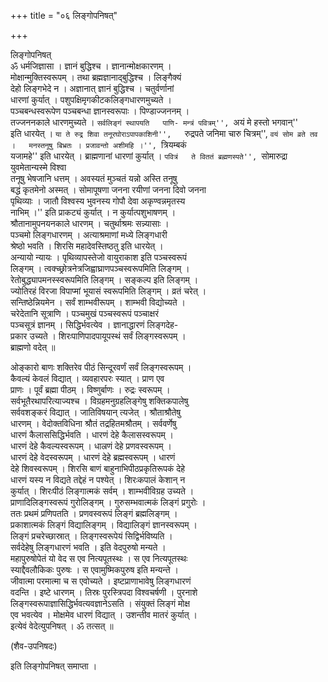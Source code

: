 +++
title = "०६ लिङ्गोपनिषत्"

+++

लिङ्गोपनिषत्   
ॐ धर्मजिज्ञासा । ज्ञानं बुद्धिश्च । ज्ञानान्मोक्षकारणम् ।  
मोक्षान्मुक्तिस्वरूपम् । तथा ब्रह्मज्ञानाद्बुद्धिश्च । लिङ्गैक्यं  
देहो लिङ्गभेदे न । अज्ञानात् ज्ञानं बुद्धिश्च । चतुर्वर्णानां  
धारणां कुर्यात् । पशुपक्षिमृगकीटकलिङ्गधारणमुच्यते ।  
पञ्चबन्धस्वरूपेण पञ्चबन्धा ज्ञानस्वरूपाः । पिण्डाज्जननम् ।  
तज्जननकाले धारणमुच्यते । ``सर्वलिङ्गं स्थापयति  
पाणि- मन्त्रं पवित्रम्'', ``अयं मे हस्तो भगवान्''  
इति धारयेत् । ``या ते रुद्र शिवा तनूरघोराऽपापकाशिनी'',  
``रुद्रपते जनिमा चारु चित्रम्'', ``वयं सोम व्रते तव ।  
मनस्तनूषु बिभ्रतः । प्रजावन्तो अशीमहि ।'', ``त्रियम्बकं  
यजामहे'' इति धारयेत् । ब्राह्मणानां धारणां कुर्यात् । ``पवित्रं  
ते विततं ब्रह्मणस्पते'', ``सोमारुद्रा युवमेतान्यस्मे विश्वा  
तनूषु भेषजानि धत्तम् । अवस्यतं मुञ्चतं यन्नो अस्ति तनूषु  
बद्धं कृतमेनो अस्मत् । सोमापूषणा जनना रयीणां जनना दिवो जनना  
पृथिव्याः । जातौ विश्वस्य भुवनस्य गोपौ देवा अकृण्वन्नमृतस्य  
नाभिम् ।'' इति प्राकट्यं कुर्यात् । न कुर्यात्पशुभाषणम् ।  
श्रौतानामुपनयनकाले धारणम् । चतुर्थाश्रमः सन्न्यासाः ।  
पञ्चमो लिङ्गधारणम् । अत्याश्रमाणां मध्ये लिङ्गधारी  
श्रेष्ठो भवति । शिरसि महादेवस्तिष्ठतु इति धारयेत् ।  
अन्यायो न्यायः । पृथिव्यापस्तेजो वायुराकाश इति पञ्चस्वरूपं  
लिङ्गम् । त्वक्च्छ्रोत्रनेत्रजिह्वाघ्राणपञ्चस्वरूपमिति लिङ्गम् ।  
रेतोबुद्ध्यापमनस्स्वरूपमिति लिङ्गम् । सङ्कल्प इति लिङ्गम् ।  
ज्योतिरहं विरजा विपाप्मां भूयासं स्वरूपमिति लिङ्गम् । व्रतं चरेत् ।  
सन्तिष्ठेन्नियमेन । सर्वं शाम्भवीरूपम् । शाम्भवी विद्योच्यते ।  
चरेदेतानि सूत्राणि । पञ्चमुखं पञ्चस्वरूपं पञ्चाक्षरं  
पञ्चसूत्रं ज्ञानम् । सिद्धिर्भवत्येव । ज्ञानाद्धारणं लिङ्गदेह-  
प्रकार उच्यते । शिरःपाणिपादपायूपस्थं सर्वं लिङ्गस्वरूपम् ।  
ब्राह्मणो वदेत् ॥

ओङ्कारो बाणः शक्तिरेव पीठं सिन्दूरवर्णं सर्वं लिङ्गस्वरूपम् ।  
कैवल्यं केवलं विद्यात् । व्यवहारपरः स्यात् । प्राण एव  
प्राणः । पूर्वं ब्रह्मा पीठम् । विष्णुर्बाणः । रुद्रः स्वरूपम् ।  
सर्वभूतैरथापरित्याज्यश्च । विग्रहमनुग्रहलिङ्गेषु शक्तिकपालेषु  
सर्ववशङ्करं विद्यात् । जातिविषयान् त्यजेत् । श्रौताश्रौतेषु  
धारणम् । वेदोक्तविधिना श्रौतं तद्रहितमश्रौतम् । सर्ववर्णेषु  
धारणं कैलाससिद्धिर्भवति । धारणं देहे कैलासस्वरूपम् ।  
धारणं देहे कैवल्यस्वरूपम् । धाल्रणं देहे प्रणवस्वरूपम् ।  
धारणं देहे वेदस्वरूपम् । धारणं देहे ब्रह्मस्वरूपम् । धारणं  
देहे शिवस्वरूपम् । शिरसि बाणं बाहुनाभिपीठप्रकृतिरूपकं देहे  
धारणं यस्य न विद्यते तद्देहं न पश्येत् । शिरःकपालं केशान् न  
कुर्यात् । शिरःपीठं लिङ्गात्मकं सर्वम् । शाम्भवीविग्रह उच्यते ।  
प्राणादिलिङ्गस्वरूपं गुरोलिङ्गम् । गुरुसम्भवात्मकं लिङ्गं प्रगुरोः ।  
ततः प्रथमं प्रणिपतति । प्रणवस्वरूपं लिङ्गं ब्रह्मलिङ्गम् ।  
प्रकाशात्मकं लिङ्गं विद्यालिङ्गम् । विद्यालिङ्गं ज्ञानस्वरूपम् ।  
लिङ्गं प्रचरेच्छास्रात् । लिङ्गस्वरूपेयं सिद्विर्भविष्यति ।  
सर्वदेहेषु लिङ्गधारणं भवति । इति वेदपुरुषो मन्यते ।  
महापुरुषोपेतं यो वेद स एव नित्यपूतस्थः । स एव नित्यपूतस्थः  
स्याद्दैवलौकिकः पुरुषः । स एवामुष्मिकपुरुष इति मन्यन्ते ।  
जीवात्मा परमात्मा च स एवोच्यते । इष्टप्राणाभावेषु लिङ्गधारणं  
वदन्ति । इष्टे धारणम् । तिस्रः पुरस्त्रिपदा विश्वचर्षणी । पुरनाशे  
लिङ्गस्वरूपाज्ञासिद्धिर्भवत्यवज्ञानेऽसति । संयुक्तं लिङ्गं मोक्ष  
एव भवत्येव । मोक्षमेव धारणं विद्यात् । उशन्तीव मातरं कुर्यात् ।  
इत्येवं वेदेत्युपनिषत् । ॐ तत्सत् ॥

(शैव-उपनिषदः)

इति लिङ्गोपनिषत् समाप्ता ।  
  
  
